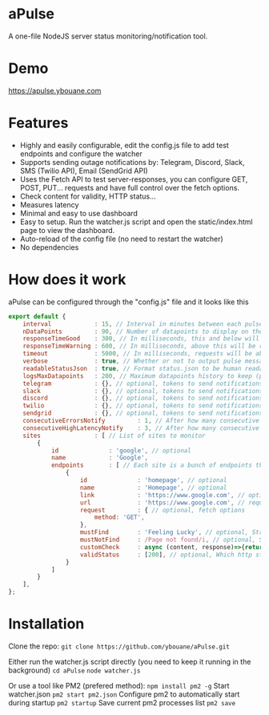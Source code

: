 # aPulse
A one-file NodeJS server status monitoring/notification tool.

# Demo
https://apulse.ybouane.com

# Features
- Highly and easily configurable, edit the config.js file to add test endpoints and configure the watcher
- Supports sending outage notifications by: Telegram, Discord, Slack, SMS (Twilio API), Email (SendGrid API)
- Uses the Fetch API to test server-responses, you can configure GET, POST, PUT... requests and have full control over the fetch options.
- Check content for validity, HTTP status...
- Measures latency
- Minimal and easy to use dashboard
- Easy to setup. Run the watcher.js script and open the static/index.html page to view the dashboard.
- Auto-reload of the config file (no need to restart the watcher)
- No dependencies


# How does it work
aPulse can be configured through the "config.js" file and it looks like this
```javascript
export default {
	interval			: 15, // Interval in minutes between each pulse
	nDataPoints			: 90, // Number of datapoints to display on the dashboard
	responseTimeGood	: 300, // In milliseconds, this and below will be green
	responseTimeWarning	: 600, // In milliseconds, above this will be red
	timeout				: 5000, // In milliseconds, requests will be aborted above this
	verbose				: true, // Whether or not to output pulse messages in the console
	readableStatusJson	: true, // Format status.json to be human readable
	logsMaxDatapoints	: 200, // Maximum datapoints history to keep (per endpoint)
	telegram			: {}, // optional, tokens to send notifications through telegram
	slack				: {}, // optional, tokens to send notifications through slack
	discord				: {}, // optional, tokens to send notifications through discord
	twilio				: {}, // optional, tokens to send notifications through twilio (SMS)
	sendgrid			: {}, // optional, tokens to send notifications through sendgrid (Email)
	consecutiveErrorsNotify			: 1, // After how many consecutive Errors events should we send a notification
	consecutiveHighLatencyNotify	: 3, // After how many consecutive High latency events should we send a notification
	sites				: [ // List of sites to monitor
		{
			id				: 'google', // optional
			name			: 'Google',
			endpoints		: [ // Each site is a bunch of endpoints that can be tested
				{
					id				: 'homepage', // optional
					name			: 'Homepage', // optional
					link			: 'https://www.google.com', // optional, for notifications and dashboard only, [defaults to endpoint.url], can be disabled by setting it to false
					url				: 'https://www.google.com', // required
					request			: { // optional, fetch options
						method: 'GET',
					},
					mustFind		: 'Feeling Lucky', // optional, String | Array | Regex | Function | AsyncFunction
					mustNotFind		: /Page not found/i, // optional, String | Array | Regex | Function | AsyncFunction
					customCheck		: async (content, response)=>{return true;}, // optional, Function | AsyncFunction -> Run your own custom checks return false in case of errors
					validStatus		: [200], // optional, Which http status should be considered non errors [defaults to 200-299]
				}
			]
		}
	],
};
```

# Installation
Clone the repo:
`git clone https://github.com/ybouane/aPulse.git`

Either run the watcher.js script directly (you need to keep it running in the background)
`cd aPulse`
`node watcher.js`

Or use a tool like PM2 (prefered method):
`npm install pm2 -g`
Start watcher.json
`pm2 start pm2.json`
Configure pm2 to automatically start during startup
`pm2 startup`
Save current pm2 processes list
`pm2 save`